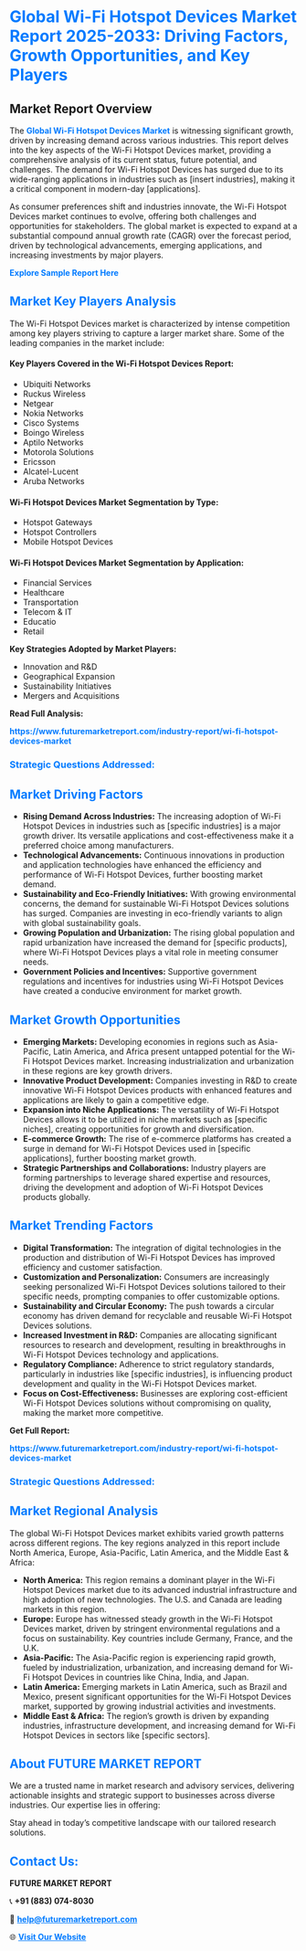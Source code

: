 <h1 style="color: #007BFF;">Global Wi-Fi Hotspot Devices Market Report 2025-2033: Driving Factors, Growth Opportunities, and Key Players</h1>

<section id="overview">
<h2>Market Report Overview</h2>
<p>The <a href="https://www.futuremarketreport.com/industry-report/wi-fi-hotspot-devices-market" style="color: #007BFF; text-decoration: none;"><strong>Global Wi-Fi Hotspot Devices Market</strong></a> is witnessing significant growth, driven by increasing demand across various industries. This report delves into the key aspects of the Wi-Fi Hotspot Devices market, providing a comprehensive analysis of its current status, future potential, and challenges. The demand for Wi-Fi Hotspot Devices has surged due to its wide-ranging applications in industries such as [insert industries], making it a critical component in modern-day [applications].</p>
<p>As consumer preferences shift and industries innovate, the Wi-Fi Hotspot Devices market continues to evolve, offering both challenges and opportunities for stakeholders. The global market is expected to expand at a substantial compound annual growth rate (CAGR) over the forecast period, driven by technological advancements, emerging applications, and increasing investments by major players.</p>
</section>

<section id="overview">
<p><a href="https://www.futuremarketreport.com/request-sample/reportId=76439" style="color: #007BFF; text-decoration: none;"><strong>Explore Sample Report Here</strong></a></p>
</section>

<section id="key-players">
<h2 style="color: #007BFF;">Market Key Players Analysis</h2>
<p>The Wi-Fi Hotspot Devices market is characterized by intense competition among key players striving to capture a larger market share. Some of the leading companies in the market include:</p>
<h4>Key Players Covered in the Wi-Fi Hotspot Devices Report:</h4>
<ul><li>Ubiquiti Networks</li><li>Ruckus Wireless</li><li>Netgear</li><li>Nokia Networks</li><li>Cisco Systems</li><li>Boingo Wireless</li><li>Aptilo Networks</li><li>Motorola Solutions</li><li>Ericsson</li><li>Alcatel-Lucent</li><li>Aruba Networks</li></ul>
<h4>Wi-Fi Hotspot Devices Market Segmentation by Type:</h4>
<ul><li>Hotspot Gateways</li><li>Hotspot Controllers</li><li>Mobile Hotspot Devices</li></ul>

<h4>Wi-Fi Hotspot Devices Market Segmentation by Application:</h4>
<ul><li>Financial Services</li><li>Healthcare</li><li>Transportation</li><li>Telecom &amp; IT</li><li>Educatio</li><li>Retail</li></ul>
<p><strong>Key Strategies Adopted by Market Players:</strong></p>
<ul>
<li>Innovation and R&D</li>
<li>Geographical Expansion</li>
<li>Sustainability Initiatives</li>
<li>Mergers and Acquisitions</li>
</ul>
</section>

<section>
<p><strong>Read Full Analysis: </strong></p><a href="https://www.futuremarketreport.com/industry-report/wi-fi-hotspot-devices-market" style="color: #007BFF; text-decoration: none;"><strong>https://www.futuremarketreport.com/industry-report/wi-fi-hotspot-devices-market</strong></a>
<h3 style="color: #007BFF;">Strategic Questions Addressed:</h3>
</section>

<section id="driving-factors">
<h2 style="color: #007BFF;">Market Driving Factors</h2>
<ul>
<li><strong>Rising Demand Across Industries:</strong> The increasing adoption of Wi-Fi Hotspot Devices in industries such as [specific industries] is a major growth driver. Its versatile applications and cost-effectiveness make it a preferred choice among manufacturers.</li>
<li><strong>Technological Advancements:</strong> Continuous innovations in production and application technologies have enhanced the efficiency and performance of Wi-Fi Hotspot Devices, further boosting market demand.</li>
<li><strong>Sustainability and Eco-Friendly Initiatives:</strong> With growing environmental concerns, the demand for sustainable Wi-Fi Hotspot Devices solutions has surged. Companies are investing in eco-friendly variants to align with global sustainability goals.</li>
<li><strong>Growing Population and Urbanization:</strong> The rising global population and rapid urbanization have increased the demand for [specific products], where Wi-Fi Hotspot Devices plays a vital role in meeting consumer needs.</li>
<li><strong>Government Policies and Incentives:</strong> Supportive government regulations and incentives for industries using Wi-Fi Hotspot Devices have created a conducive environment for market growth.</li>
</ul>
</section>

<section id="growth-opportunities">
<h2 style="color: #007BFF;">Market Growth Opportunities</h2>
<ul>
<li><strong>Emerging Markets:</strong> Developing economies in regions such as Asia-Pacific, Latin America, and Africa present untapped potential for the Wi-Fi Hotspot Devices market. Increasing industrialization and urbanization in these regions are key growth drivers.</li>
<li><strong>Innovative Product Development:</strong> Companies investing in R&D to create innovative Wi-Fi Hotspot Devices products with enhanced features and applications are likely to gain a competitive edge.</li>
<li><strong>Expansion into Niche Applications:</strong> The versatility of Wi-Fi Hotspot Devices allows it to be utilized in niche markets such as [specific niches], creating opportunities for growth and diversification.</li>
<li><strong>E-commerce Growth:</strong> The rise of e-commerce platforms has created a surge in demand for Wi-Fi Hotspot Devices used in [specific applications], further boosting market growth.</li>
<li><strong>Strategic Partnerships and Collaborations:</strong> Industry players are forming partnerships to leverage shared expertise and resources, driving the development and adoption of Wi-Fi Hotspot Devices products globally.</li>
</ul>
</section>

<section id="trending-factors">
<h2 style="color: #007BFF;">Market Trending Factors</h2>
<ul>
<li><strong>Digital Transformation:</strong> The integration of digital technologies in the production and distribution of Wi-Fi Hotspot Devices has improved efficiency and customer satisfaction.</li>
<li><strong>Customization and Personalization:</strong> Consumers are increasingly seeking personalized Wi-Fi Hotspot Devices solutions tailored to their specific needs, prompting companies to offer customizable options.</li>
<li><strong>Sustainability and Circular Economy:</strong> The push towards a circular economy has driven demand for recyclable and reusable Wi-Fi Hotspot Devices solutions.</li>
<li><strong>Increased Investment in R&D:</strong> Companies are allocating significant resources to research and development, resulting in breakthroughs in Wi-Fi Hotspot Devices technology and applications.</li>
<li><strong>Regulatory Compliance:</strong> Adherence to strict regulatory standards, particularly in industries like [specific industries], is influencing product development and quality in the Wi-Fi Hotspot Devices market.</li>
<li><strong>Focus on Cost-Effectiveness:</strong> Businesses are exploring cost-efficient Wi-Fi Hotspot Devices solutions without compromising on quality, making the market more competitive.</li>
</ul>
</section>

<section>
<p><strong>Get Full Report: </strong></p><a href="https://www.futuremarketreport.com/industry-report/wi-fi-hotspot-devices-market" style="color: #007BFF; text-decoration: none;"><strong>https://www.futuremarketreport.com/industry-report/wi-fi-hotspot-devices-market</strong></a>
<h3 style="color: #007BFF;">Strategic Questions Addressed:</h3>
</section>


<section id="regional-analysis">
<h2 style="color: #007BFF;">Market Regional Analysis</h2>
<p>The global Wi-Fi Hotspot Devices market exhibits varied growth patterns across different regions. The key regions analyzed in this report include North America, Europe, Asia-Pacific, Latin America, and the Middle East & Africa:</p>
<ul>
<li><strong>North America:</strong> This region remains a dominant player in the Wi-Fi Hotspot Devices market due to its advanced industrial infrastructure and high adoption of new technologies. The U.S. and Canada are leading markets in this region.</li>
<li><strong>Europe:</strong> Europe has witnessed steady growth in the Wi-Fi Hotspot Devices market, driven by stringent environmental regulations and a focus on sustainability. Key countries include Germany, France, and the U.K.</li>
<li><strong>Asia-Pacific:</strong> The Asia-Pacific region is experiencing rapid growth, fueled by industrialization, urbanization, and increasing demand for Wi-Fi Hotspot Devices in countries like China, India, and Japan.</li>
<li><strong>Latin America:</strong> Emerging markets in Latin America, such as Brazil and Mexico, present significant opportunities for the Wi-Fi Hotspot Devices market, supported by growing industrial activities and investments.</li>
<li><strong>Middle East & Africa:</strong> The region’s growth is driven by expanding industries, infrastructure development, and increasing demand for Wi-Fi Hotspot Devices in sectors like [specific sectors].</li>
</ul>
</section>

<footer>
<h2 style="color: #007BFF;">About FUTURE MARKET REPORT</h2>
<p>We are a trusted name in market research and advisory services, delivering actionable insights and strategic support to businesses across diverse industries. Our expertise lies in offering:</p>

<p>Stay ahead in today’s competitive landscape with our tailored research solutions.</p>

<h2 style="color: #007BFF;">Contact Us:</h2>
<p><strong>FUTURE MARKET REPORT</strong></p>
<p>📞 <strong>+91 (883) 074-8030</strong></p>
<p>📧 <strong><a href="mailto:help@futuremarketreport.com" style="color: #007BFF;">help@futuremarketreport.com</a></strong></p>
<p>🌐 <strong><a href="https://www.futuremarketreport.com/" style="color: #007BFF;">Visit Our Website</a></strong></p>
</footer>